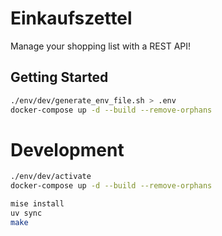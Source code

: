# Einkaufszettel
Manage your shopping list with a REST API!


## Getting Started
```bash
./env/dev/generate_env_file.sh > .env
docker-compose up -d --build --remove-orphans
```


# Development
```bash
./env/dev/activate
docker-compose up -d --build --remove-orphans

mise install
uv sync
make
```
